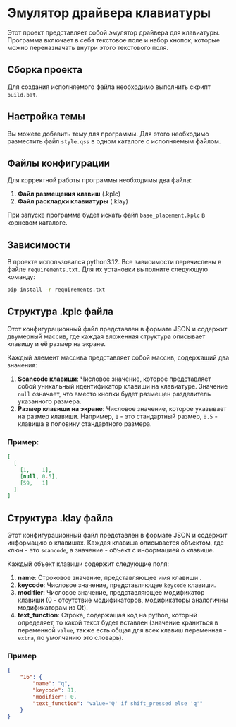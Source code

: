 # Эмулятор драйвера клавиатуры

Этот проект представляет собой эмулятор драйвера для клавиатуры. Программа включает в себя текстовое поле и набор
кнопок, которые можно переназначать внутри этого текстового поля.

## Сборка проекта

Для создания исполняемого файла необходимо выполнить скрипт `build.bat`.

## Настройка темы

Вы можете добавить тему для программы. Для этого необходимо разместить файл `style.qss` в одном каталоге с исполняемым
файлом.

## Файлы конфигурации

Для корректной работы программы необходимы два файла:

1. **Файл размещения клавиш** (.kplc)
2. **Файл раскладки клавиатуры** (.klay)

При запуске программа будет искать файл `base_placement.kplc` в корневом каталоге.

## Зависимости

В проекте использовался python3.12. Все зависимости перечислены в файле `requirements.txt`. Для их установки выполните
следующую команду:

```bash
pip install -r requirements.txt
```



## Структура .kplc файла
Этот конфигурационный файл представлен в формате JSON и содержит двумерный массив, где каждая вложенная структура описывает клавишу и её размер на экране.

Каждый элемент массива представляет собой массив, содержащий два значения:

1. **Scancode клавиши**: Числовое значение, которое представляет собой уникальный идентификатор клавиши на клавиатуре. Значение `null` означает, что вместо кнопки будет размещен разделитель указанного размера.
2. **Размер клавиши на экране**: Числовое значение, которое указывает на размер клавиши. Например, `1` - это стандартный размер, `0.5` - клавиша в половину стандартного размера.

### Пример:

```json
[
  [
    [1,    1],
    [null, 0.5],
    [59,   1]
  ]
]
```

## Структура .klay файла

Этот конфигурационный файл представлен в формате JSON и содержит информацию о клавишах. Каждая клавиша описывается объектом, где ключ - это `scancode`, а значение - объект с информацией о клавише.


Каждый объект клавиши содержит следующие поля:

1. **name**: Строковое значение, представляющее имя клавиши .
2. **keycode**: Числовое значение, представляющее `keycode` клавиши.
3. **modifier**: Числовое значение, представляющее модификатор клавиши (0 - отсутствие модификаторов, модификаторы аналогичны модификаторам из Qt).
4. **text_function**: Строка, содержащая код на python, который определяет, то какой текст будет вставлен (значение храниться в переменной `value`, также есть общая для всех клавиш переменная - `extra`, по умолчанию это словарь).

### Пример

```json
{
    "16": {
        "name": "q",
        "keycode": 81,
        "modifier": 0,
        "text_function": "value='Q' if shift_pressed else 'q'"
    }
}
```

